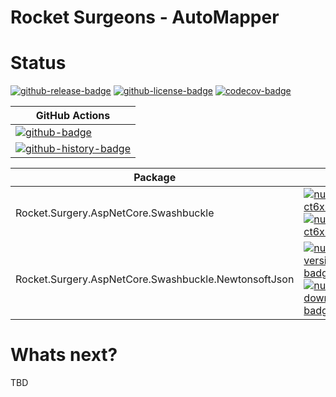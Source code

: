 # Rocket Surgeons - AutoMapper

# Status

<!-- badges -->
[![github-release-badge]][github-release]
[![github-license-badge]][github-license]
[![codecov-badge]][codecov]
<!-- badges -->

<!-- history badges -->
| GitHub Actions |
| -------------- |
| [![github-badge]][github] |
| [![github-history-badge]][github] |
<!-- history badges -->

<!-- nuget packages -->
| Package | NuGet |
| ------- | ----- |
| Rocket.Surgery.AspNetCore.Swashbuckle | [![nuget-version-ct6xneeentdq-badge]![nuget-downloads-ct6xneeentdq-badge]][nuget-ct6xneeentdq] |
| Rocket.Surgery.AspNetCore.Swashbuckle.NewtonsoftJson | [![nuget-version-/w/gvfk4pb9q-badge]![nuget-downloads-/w/gvfk4pb9q-badge]][nuget-/w/gvfk4pb9q] |
<!-- nuget packages -->

# Whats next?

TBD

<!-- generated references -->
[github-release]: https://github.com/RocketSurgeonsGuild/Swashbuckle.Extensions/releases/latest
[github-release-badge]: https://img.shields.io/github/release/RocketSurgeonsGuild/Swashbuckle.Extensions.svg?logo=github&style=flat "Latest Release"
[github-license]: https://github.com/RocketSurgeonsGuild/Swashbuckle.Extensions/blob/master/LICENSE
[github-license-badge]: https://img.shields.io/github/license/RocketSurgeonsGuild/Swashbuckle.Extensions.svg?style=flat "License"
[codecov]: https://codecov.io/gh/RocketSurgeonsGuild/Swashbuckle.Extensions
[codecov-badge]: https://img.shields.io/codecov/c/github/RocketSurgeonsGuild/Swashbuckle.Extensions.svg?color=E03997&label=codecov&logo=codecov&logoColor=E03997&style=flat "Code Coverage"
[github]: https://github.com/RocketSurgeonsGuild/Swashbuckle.Extensions/actions?query=workflow%3Aci
[github-badge]: https://img.shields.io/github/workflow/status/RocketSurgeonsGuild/Swashbuckle.Extensions/ci.svg?label=github&logo=github&color=b845fc&logoColor=b845fc&style=flat "GitHub Actions Status"
[github-history-badge]: https://buildstats.info/github/chart/RocketSurgeonsGuild/Swashbuckle.Extensions?includeBuildsFromPullRequest=false "GitHub Actions History"
[nuget-ct6xneeentdq]: https://www.nuget.org/packages/Rocket.Surgery.AspNetCore.Swashbuckle/
[nuget-version-ct6xneeentdq-badge]: https://img.shields.io/nuget/v/Rocket.Surgery.AspNetCore.Swashbuckle.svg?color=004880&logo=nuget&style=flat-square "NuGet Version"
[nuget-downloads-ct6xneeentdq-badge]: https://img.shields.io/nuget/dt/Rocket.Surgery.AspNetCore.Swashbuckle.svg?color=004880&logo=nuget&style=flat-square "NuGet Downloads"
[nuget-/w/gvfk4pb9q]: https://www.nuget.org/packages/Rocket.Surgery.AspNetCore.Swashbuckle.NewtonsoftJson/
[nuget-version-/w/gvfk4pb9q-badge]: https://img.shields.io/nuget/v/Rocket.Surgery.AspNetCore.Swashbuckle.NewtonsoftJson.svg?color=004880&logo=nuget&style=flat-square "NuGet Version"
[nuget-downloads-/w/gvfk4pb9q-badge]: https://img.shields.io/nuget/dt/Rocket.Surgery.AspNetCore.Swashbuckle.NewtonsoftJson.svg?color=004880&logo=nuget&style=flat-square "NuGet Downloads"
<!-- generated references -->

<!-- nuke-data
github:
  owner: RocketSurgeonsGuild
  repository: Swashbuckle.Extensions
-->
